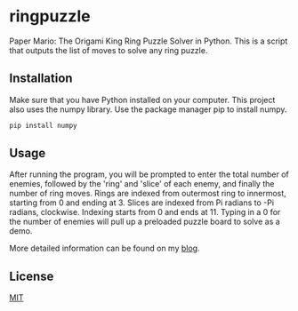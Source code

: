 # ringpuzzle

Paper Mario: The Origami King Ring Puzzle Solver in Python. This is a script that outputs the list of moves to solve any ring puzzle.

## Installation

Make sure that you have Python installed on your computer. This project also uses the numpy library. Use the package manager pip to install numpy.

```bash
pip install numpy
```
## Usage

After running the program, you will be prompted to enter the total number of enemies, followed by the 'ring' and 'slice' of each enemy, and finally the number of ring moves. Rings are indexed from outermost ring to innermost, starting from 0 and ending at 3. Slices are indexed from Pi radians to -Pi radians, clockwise. Indexing starts from 0 and ends at 11. Typing in a 0 for the number of enemies will pull up a preloaded puzzle board to solve as a demo. 


More detailed information can be found on my [blog](https://www.richardchung.medium.com).

## License
[MIT](https://choosealicense.com/licenses/mit/)
